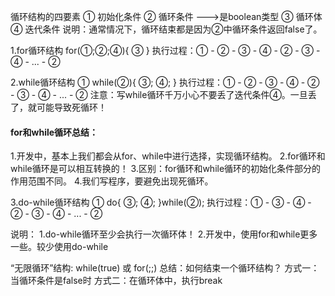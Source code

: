 循环结构的四要素
① 初始化条件
② 循环条件 --->是boolean类型
③ 循环体
④ 迭代条件
说明：通常情况下，循环结束都是因为②中循环条件返回false了。

1.for循环结构
for(①;②;④){
    ③
}
执行过程：① - ② - ③ - ④ - ② - ③ - ④ - ... - ②


2.while循环结构
①
while(②){
    ③;
    ④;
}
执行过程：① - ② - ③ - ④ - ② - ③ - ④ - ... - ②
注意：写while循环千万小心不要丢了迭代条件④。一旦丢了，就可能导致死循环！

#### for和while循环总结：

1.开发中，基本上我们都会从for、while中进行选择，实现循环结构。
2.for循环和while循环是可以相互转换的！
3.区别：for循环和while循环的初始化条件部分的作用范围不同。
4.我们写程序，要避免出现死循环。

3.do-while循环结构
①
do{
    ③;
    ④;
}while(②);
执行过程：① - ③ - ④ - ② - ③ - ④ - ... - ②

说明：
1.do-while循环至少会执行一次循环体！
2.开发中，使用for和while更多一些。较少使用do-while

“无限循环”结构: while(true) 或 for(;;)
总结：如何结束一个循环结构？
方式一：当循环条件是false时
方式二：在循环体中，执行break